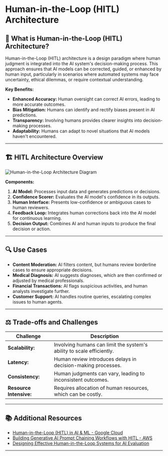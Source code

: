 # Human-in-the-Loop (HITL) Architecture

## 🧠 What is Human-in-the-Loop (HITL) Architecture?

Human-in-the-Loop (HITL) architecture is a design paradigm where human judgment is integrated into the AI system's decision-making process. This approach ensures that AI models can be corrected, guided, or enhanced by human input, particularly in scenarios where automated systems may face uncertainty, ethical dilemmas, or require contextual understanding.

**Key Benefits:**

* **Enhanced Accuracy:** Human oversight can correct AI errors, leading to more accurate outcomes.
* **Bias Mitigation:** Humans can identify and rectify biases present in AI predictions.
* **Transparency:** Involving humans provides clearer insights into decision-making processes.
* **Adaptability:** Humans can adapt to novel situations that AI models haven't encountered.

---

## 🏗️ HITL Architecture Overview

![Human-in-the-Loop Architecture Diagram](https://www.miquido.com/wp-content/uploads/2024/10/image-4-700x454.png.webp)

**Components:**

1. **AI Model:** Processes input data and generates predictions or decisions.
2. **Confidence Scorer:** Evaluates the AI model's confidence in its outputs.
3. **Human Interface:** Presents low-confidence or ambiguous cases to human reviewers.
4. **Feedback Loop:** Integrates human corrections back into the AI model for continuous learning.
5. **Decision Output:** Combines AI and human inputs to produce the final decision or action.

---

## 🔍 Use Cases

* **Content Moderation:** AI filters content, but humans review borderline cases to ensure appropriate decisions.
* **Medical Diagnosis:** AI suggests diagnoses, which are then confirmed or adjusted by medical professionals.
* **Financial Transactions:** AI flags suspicious activities, and human analysts investigate further.
* **Customer Support:** AI handles routine queries, escalating complex issues to human agents.

---

## ⚖️ Trade-offs and Challenges

| Challenge               | Description                                                           |   |
| ----------------------- | --------------------------------------------------------------------- | - |
| **Scalability:**        | Involving humans can limit the system's ability to scale efficiently. |   |
| **Latency:**            | Human review introduces delays in decision-making processes.          |   |
| **Consistency:**        | Human judgments can vary, leading to inconsistent outcomes.           |   |
| **Resource Intensive:** | Requires allocation of human resources, which can be costly.          |   |

---

## 📚 Additional Resources

* [Human-in-the-Loop (HITL) in AI & ML - Google Cloud](https://cloud.google.com/discover/human-in-the-loop)
* [Building Generative AI Prompt Chaining Workflows with HITL - AWS](https://aws.amazon.com/blogs/machine-learning/building-generative-ai-prompt-chaining-workflows-with-human-in-the-loop/)
* [Designing Effective Human-in-the-Loop Systems for AI Evaluation](https://weareshaip.medium.com/designing-effective-human-in-the-loop-systems-for-ai-evaluation-e1a0588b1804)

---
